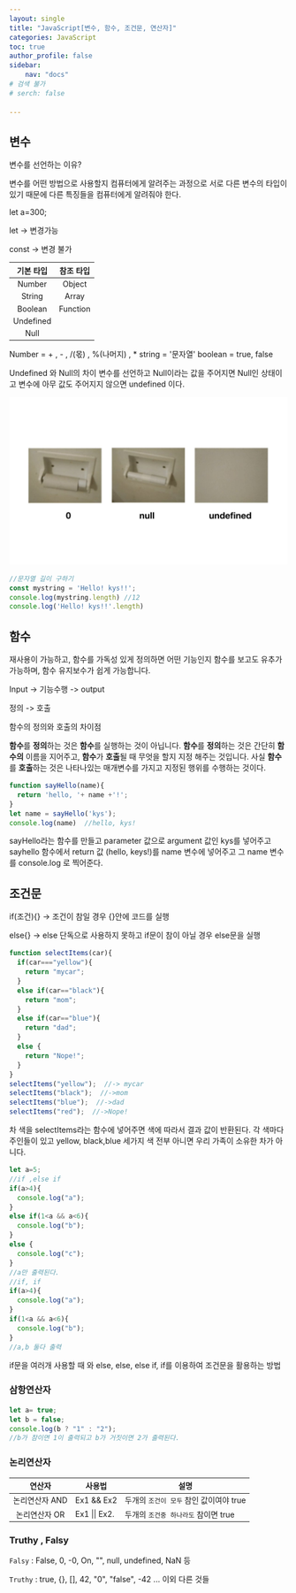 ```yaml
---
layout: single
title: "JavaScript[변수, 함수, 조건문, 연산자]"
categories: JavaScript
toc: true
author_profile: false
sidebar:
    nav: "docs"
# 검색 불가
# serch: false 

---
```








## 변수



변수를 선언하는 이유? 

변수를 어떤 방법으로 사용할지 컴퓨터에게 알려주는 과정으로 
서로 다른 변수의 타입이 있기 때문에 다른 특징들을 컴퓨터에게 알려줘야 한다.

let a=300;

let -> 변경가능

const -> 변경 불가 

| 기본 타입 | 참조 타입 |
| :-------: | :-------: |
|  Number   |  Object   |
|  String   |   Array   |
|  Boolean  | Function  |
| Undefined |           |
|   Null    |           |

Number = + , - , /(몫) , %(나머지) , * 
string = '문자열'
boolean = true, false

Undefined 와 Null의 차이
변수를 선언하고 Null이라는 값을 주어지면 Null인 상태이고
변수에 아무 값도 주어지지 않으면 undefined 이다.

![image-20220122135037895](../images/image-20220122135037895.png)

```javascript
//문자열 길이 구하기
const mystring = 'Hello! kys!!';
console.log(mystring.length) //12
console.log('Hello! kys!!'.length)
```



## 함수

재사용이 가능하고, 함수를 가독성 있게 정의하면 어떤 기능인지 함수를 보고도 유추가 가능하며, 함수 유지보수가 쉽게 가능합니다.

Input -> 기능수행 -> output

정의 -> 호출

함수의 정의와 호출의 차이점

**함수**를 **정의**하는 것은 **함수**를 실행하는 것이 아닙니다. **함수**를 **정의**하는 것은 간단히 **함수의** 이름을 지어주고, **함수**가 **호출**될 때 무엇을 할지 지정 해주는 것입니다. 사실 **함수**를 **호출**하는 것은 나타나있는 매개변수를 가지고 지정된 행위를 수행하는 것이다.

```javascript
function sayHello(name){
  return 'hello, '+ name +'!';
}
let name = sayHello('kys');
console.log(name)  //hello, kys!
```

sayHello라는 함수를 만들고 parameter 값으로 argument 값인 kys를 넣어주고 sayhello 함수에서 return 값 (hello, keys!)를 name 변수에 넣어주고 그 name 변수를 console.log 로 찍어준다.



## 조건문

if(조건){} -> 조건이 참일 경우 {}안에 코드를 실행

else{} -> else 단독으로 사용하지 못하고 if문이 참이 아닐 경우 else문을 실행

```javascript
function selectItems(car){
  if(car==="yellow"){
    return "mycar";
  }
  else if(car=="black"){
    return "mom";
  }
  else if(car=="blue"){
    return "dad";
  }
  else {
    return "Nope!";
  }
}
selectItems("yellow");  //-> mycar
selectItems("black");  //->mom
selectItems("blue");  //->dad
selectItems("red");  //->Nope!
```

차 색을 selectItems라는 함수에 넣어주면 색에 따라서 결과 값이 반환된다.
각 색마다 주인들이 있고 yellow, black,blue 세가지 색 전부 아니면 우리 가족이 소유한 차가 아니다.

```javascript
let a=5;
//if ,else if 
if(a>4){
  console.log("a");
}
else if(1<a && a<6){
  console.log("b");
}
else {
  console.log("c");
}
//a만 출력된다.
//if, if 
if(a>4){
  console.log("a");
}
if(1<a && a<6){
  console.log("b");
}
//a,b 둘다 출력
```

if문을 여러개 사용할 때 와 else, else, else if, if를 이용하여 조건문을 활용하는 방법

### 삼항연산자

```javascript
let a= true;
let b = false;
console.log(b ? "1" : "2");
//b가 참이면 1이 출력되고 b가 거짓이면 2가 출력된다.
```



### 논리연산자

|     연산자     | 사용법            | 설명                                    |
| :------------: | ----------------- | --------------------------------------- |
| 논리연산자 AND | Ex1 && Ex2        | 두개의 `조건이 모두` 참인 값이여야 true |
| 논리연산자 OR  | Ex1  \|\|    Ex2. | 두개의 `조건중 하나라도` 참이면 true    |



### Truthy , Falsy

`Falsy` : False, 0, -0, On, "", null, undefined, NaN 등

`Truthy` : true, {}, [], 42, "0", "false", -42 ... 이외 다른 것들
